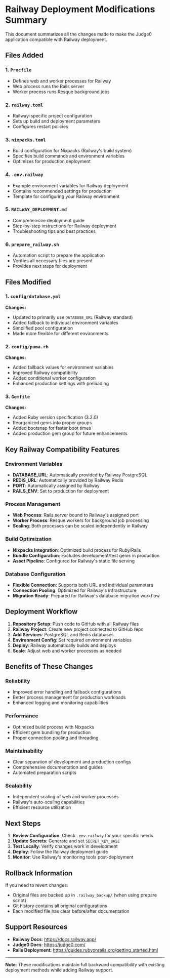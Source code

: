 # Railway Deployment Modifications Summary

This document summarizes all the changes made to make the Judge0 application compatible with Railway deployment.

## Files Added

### 1. `Procfile`
- Defines web and worker processes for Railway
- Web process runs the Rails server
- Worker process runs Resque background jobs

### 2. `railway.toml`
- Railway-specific project configuration
- Sets up build and deployment parameters
- Configures restart policies

### 3. `nixpacks.toml`
- Build configuration for Nixpacks (Railway's build system)
- Specifies build commands and environment variables
- Optimizes for production deployment

### 4. `.env.railway`
- Example environment variables for Railway deployment
- Contains recommended settings for production
- Template for configuring your Railway environment

### 5. `RAILWAY_DEPLOYMENT.md`
- Comprehensive deployment guide
- Step-by-step instructions for Railway deployment
- Troubleshooting tips and best practices

### 6. `prepare_railway.sh`
- Automation script to prepare the application
- Verifies all necessary files are present
- Provides next steps for deployment

## Files Modified

### 1. `config/database.yml`
**Changes:**
- Updated to primarily use `DATABASE_URL` (Railway standard)
- Added fallback to individual environment variables
- Simplified pool configuration
- Made more flexible for different environments

### 2. `config/puma.rb`
**Changes:**
- Added fallback values for environment variables
- Improved Railway compatibility
- Added conditional worker configuration
- Enhanced production settings with preloading

### 3. `Gemfile`
**Changes:**
- Added Ruby version specification (3.2.0)
- Reorganized gems into proper groups
- Added bootsnap for faster boot times
- Added production gem group for future enhancements

## Key Railway Compatibility Features

### Environment Variables
- **DATABASE_URL**: Automatically provided by Railway PostgreSQL
- **REDIS_URL**: Automatically provided by Railway Redis
- **PORT**: Automatically assigned by Railway
- **RAILS_ENV**: Set to production for deployment

### Process Management
- **Web Process**: Rails server bound to Railway's assigned port
- **Worker Process**: Resque workers for background job processing
- **Scaling**: Both processes can be scaled independently in Railway

### Build Optimization
- **Nixpacks Integration**: Optimized build process for Ruby/Rails
- **Bundle Configuration**: Excludes development/test gems in production
- **Asset Pipeline**: Configured for Railway's static file serving

### Database Configuration
- **Flexible Connection**: Supports both URL and individual parameters
- **Connection Pooling**: Optimized for Railway's infrastructure
- **Migration Ready**: Prepared for Railway's database migration workflow

## Deployment Workflow

1. **Repository Setup**: Push code to GitHub with all Railway files
2. **Railway Project**: Create new project connected to GitHub repo
3. **Add Services**: PostgreSQL and Redis databases
4. **Environment Config**: Set required environment variables
5. **Deploy**: Railway automatically builds and deploys
6. **Scale**: Adjust web and worker processes as needed

## Benefits of These Changes

### Reliability
- Improved error handling and fallback configurations
- Better process management for production workloads
- Enhanced logging and monitoring capabilities

### Performance
- Optimized build process with Nixpacks
- Efficient gem bundling for production
- Proper connection pooling and threading

### Maintainability
- Clear separation of development and production configs
- Comprehensive documentation and guides
- Automated preparation scripts

### Scalability
- Independent scaling of web and worker processes
- Railway's auto-scaling capabilities
- Efficient resource utilization

## Next Steps

1. **Review Configuration**: Check `.env.railway` for your specific needs
2. **Update Secrets**: Generate and set `SECRET_KEY_BASE`
3. **Test Locally**: Verify changes work in development
4. **Deploy**: Follow the Railway deployment guide
5. **Monitor**: Use Railway's monitoring tools post-deployment

## Rollback Information

If you need to revert changes:
- Original files are backed up in `.railway_backup/` (when using prepare script)
- Git history contains all original configurations
- Each modified file has clear before/after documentation

## Support Resources

- **Railway Docs**: https://docs.railway.app/
- **Judge0 Docs**: https://judge0.com/
- **Rails Deployment**: https://guides.rubyonrails.org/getting_started.html

---

**Note**: These modifications maintain full backward compatibility with existing deployment methods while adding Railway support.
